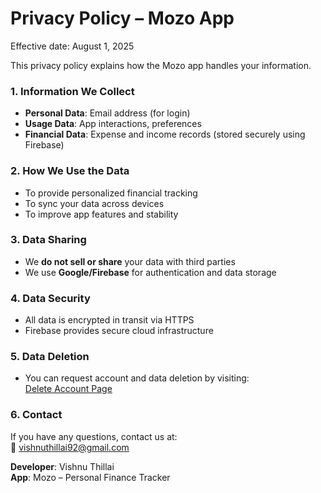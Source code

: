 # Privacy Policy – Mozo App

Effective date: August 1, 2025

This privacy policy explains how the Mozo app handles your information.

### 1. Information We Collect
- **Personal Data**: Email address (for login)
- **Usage Data**: App interactions, preferences
- **Financial Data**: Expense and income records (stored securely using Firebase)

### 2. How We Use the Data
- To provide personalized financial tracking
- To sync your data across devices
- To improve app features and stability

### 3. Data Sharing
- We **do not sell or share** your data with third parties
- We use **Google/Firebase** for authentication and data storage

### 4. Data Security
- All data is encrypted in transit via HTTPS
- Firebase provides secure cloud infrastructure

### 5. Data Deletion
- You can request account and data deletion by visiting:  
  [Delete Account Page](https://vishnu-thillai.github.io/MOZO/)

### 6. Contact
If you have any questions, contact us at:  
📧 [vishnuthillai92@gmail.com](mailto:vishnuthillai92@gmail.com)

**Developer**: Vishnu Thillai  
**App**: Mozo – Personal Finance Tracker

